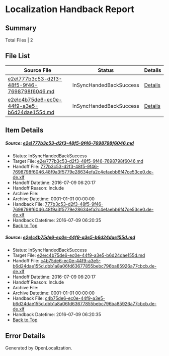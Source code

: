 # <a name='report-top'></a> Localization Handback Report

## Summary
 Total Files | 2

## File List
 Source File | Status | Details 
 ----------- | ------ | ------- 
 [e2e\777b3c53-d2f3-48f5-9f46-7698798f6046.md](https://github.com/OpenLocalizationTestOrg/oltest/blob/fa4dbeba5ea2f4dcc395e2d167eadb4eb35b7098/e2e/777b3c53-d2f3-48f5-9f46-7698798f6046.md) | InSyncHandedBackSuccess | [Details](#68feb382fd23111d5fa0144c9131ca42a3ce2ef45)
 [e2e\c4b75de6-ec0e-44f9-a3e5-b6d24dae155d.md](https://github.com/OpenLocalizationTestOrg/oltest/blob/fa4dbeba5ea2f4dcc395e2d167eadb4eb35b7098/e2e/c4b75de6-ec0e-44f9-a3e5-b6d24dae155d.md) | InSyncHandedBackSuccess | [Details](#8626d68dd46c1c5a4e3f20759bdefb3a09434b957)

## Item Details
##### <a name='68feb382fd23111d5fa0144c9131ca42a3ce2ef45'></a> Source: [e2e\777b3c53-d2f3-48f5-9f46-7698798f6046.md](https://github.com/OpenLocalizationTestOrg/oltest/blob/fa4dbeba5ea2f4dcc395e2d167eadb4eb35b7098/e2e/777b3c53-d2f3-48f5-9f46-7698798f6046.md)
* Status: InSyncHandedBackSuccess
* Target File: [e2e\777b3c53-d2f3-48f5-9f46-7698798f6046.md](https://github.com/OpenLocalizationTestOrg/oltest-dede-fly/blob/c7c647340e0cdd29a1486371a1f656f53298accb/e2e/777b3c53-d2f3-48f5-9f46-7698798f6046.md)
* Handoff File: [777b3c53-d2f3-48f5-9f46-7698798f6046.48f9a3f5779e28634efa2c4efaebb6f47ce53ce0.de-de.xlf](https://github.com/OpenLocalizationTestOrg/olhandoff-e2e/blob/03aae728e2ed7bd1d1c0bf3b922e576e133589a6/ol-handoff/OpenLocalizationTestOrg/oltest-dede-fly/ci/777b3c53-d2f3-48f5-9f46-7698798f6046.48f9a3f5779e28634efa2c4efaebb6f47ce53ce0.de-de.xlf)
* Handoff Datetime: 2016-07-09 06:20:17
* Handoff Reason: Include
* Archive File: 
* Archive Datetime: 0001-01-01 00:00:00
* Handback File: [777b3c53-d2f3-48f5-9f46-7698798f6046.48f9a3f5779e28634efa2c4efaebb6f47ce53ce0.de-de.xlf](https://github.com/OpenLocalizationTestOrg/olhandback-e2e/blob/b2621f27f448c5e86ae9164aaa2d66839566d624/ol-handback/OpenLocalizationTestOrg/oltest-dede-fly/ci/777b3c53-d2f3-48f5-9f46-7698798f6046.48f9a3f5779e28634efa2c4efaebb6f47ce53ce0.de-de.xlf)
* Handback Datetime: 2016-07-09 06:20:35
* [Back to Top](#report-top)

##### <a name='8626d68dd46c1c5a4e3f20759bdefb3a09434b957'></a> Source: [e2e\c4b75de6-ec0e-44f9-a3e5-b6d24dae155d.md](https://github.com/OpenLocalizationTestOrg/oltest/blob/fa4dbeba5ea2f4dcc395e2d167eadb4eb35b7098/e2e/c4b75de6-ec0e-44f9-a3e5-b6d24dae155d.md)
* Status: InSyncHandedBackSuccess
* Target File: [e2e\c4b75de6-ec0e-44f9-a3e5-b6d24dae155d.md](https://github.com/OpenLocalizationTestOrg/oltest-dede-fly/blob/c7c647340e0cdd29a1486371a1f656f53298accb/e2e/c4b75de6-ec0e-44f9-a3e5-b6d24dae155d.md)
* Handoff File: [c4b75de6-ec0e-44f9-a3e5-b6d24dae155d.dbb1a8a06fd63677855bebc796ba85926a77cbcb.de-de.xlf](https://github.com/OpenLocalizationTestOrg/olhandoff-e2e/blob/03aae728e2ed7bd1d1c0bf3b922e576e133589a6/ol-handoff/OpenLocalizationTestOrg/oltest-dede-fly/ci/c4b75de6-ec0e-44f9-a3e5-b6d24dae155d.dbb1a8a06fd63677855bebc796ba85926a77cbcb.de-de.xlf)
* Handoff Datetime: 2016-07-09 06:20:17
* Handoff Reason: Include
* Archive File: 
* Archive Datetime: 0001-01-01 00:00:00
* Handback File: [c4b75de6-ec0e-44f9-a3e5-b6d24dae155d.dbb1a8a06fd63677855bebc796ba85926a77cbcb.de-de.xlf](https://github.com/OpenLocalizationTestOrg/olhandback-e2e/blob/b2621f27f448c5e86ae9164aaa2d66839566d624/ol-handback/OpenLocalizationTestOrg/oltest-dede-fly/ci/c4b75de6-ec0e-44f9-a3e5-b6d24dae155d.dbb1a8a06fd63677855bebc796ba85926a77cbcb.de-de.xlf)
* Handback Datetime: 2016-07-09 06:20:35
* [Back to Top](#report-top)


## Error Details

Generated by OpenLocalization.
